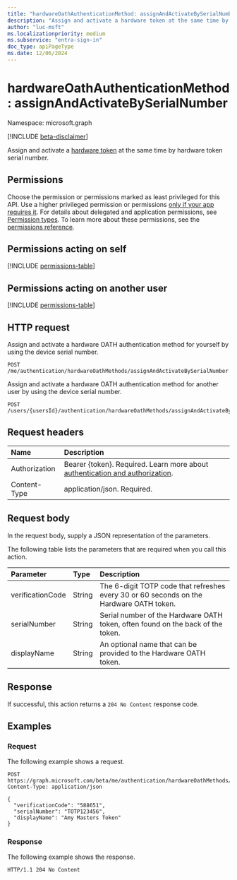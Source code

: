 ```yaml
---
title: "hardwareOathAuthenticationMethod: assignAndActivateBySerialNumber"
description: "Assign and activate a hardware token at the same time by hardware token serial number."
author: "luc-msft"
ms.localizationpriority: medium
ms.subservice: "entra-sign-in"
doc_type: apiPageType
ms.date: 12/06/2024
---
```


# hardwareOathAuthenticationMethod: assignAndActivateBySerialNumber

Namespace: microsoft.graph

[!INCLUDE [beta-disclaimer](../../includes/beta-disclaimer.md)]

Assign and activate a [hardware token](../resources/hardwareoathauthenticationmethod.md) at the same time by hardware token serial number.

## Permissions

Choose the permission or permissions marked as least privileged for this API. Use a higher privileged permission or permissions [only if your app requires it](/graph/permissions-overview#best-practices-for-using-microsoft-graph-permissions). For details about delegated and application permissions, see [Permission types](/graph/permissions-overview#permission-types). To learn more about these permissions, see the [permissions reference](/graph/permissions-reference).

## Permissions acting on self
<!-- {
  "blockType": "permissions",
  "name": "hardwareoathauthenticationmethod-assignandactivatebyserialnumber-permissions"
}
-->
[!INCLUDE [permissions-table](../includes/permissions/hardwareoathauthenticationmethod-assignandactivatebyserialnumber-permissions.md)]

## Permissions acting on another user
<!-- {
  "blockType": "permissions",
  "name": "hardwareoathauthenticationmethod-assignandactivatebyserialnumber-2-permissions"
}
-->
[!INCLUDE [permissions-table](../includes/permissions/hardwareoathauthenticationmethod-assignandactivatebyserialnumber-2-permissions.md)]

## HTTP request

Assign and activate a hardware OATH authentication method for yourself by using the device serial number.
<!-- {
  "blockType": "ignored"
}
-->
``` http
POST /me/authentication/hardwareOathMethods/assignAndActivateBySerialNumber
```

Assign and activate a hardware OATH authentication method for another user by using the device serial number.
<!-- {
  "blockType": "ignored"
}
-->
``` http
POST /users/{usersId}/authentication/hardwareOathMethods/assignAndActivateBySerialNumber
```

## Request headers

|Name|Description|
|:---|:---|
|Authorization|Bearer {token}. Required. Learn more about [authentication and authorization](/graph/auth/auth-concepts).|
|Content-Type|application/json. Required.|

## Request body

In the request body, supply a JSON representation of the parameters.

The following table lists the parameters that are required when you call this action.

|Parameter|Type|Description|
|:---|:---|:---|
|verificationCode|String|The 6-digit TOTP code that refreshes every 30 or 60 seconds on the Hardware OATH token.|
|serialNumber|String|Serial number of the Hardware OATH token, often found on the back of the token.|
|displayName|String|An optional name that can be provided to the Hardware OATH token.|



## Response

If successful, this action returns a `204 No Content` response code.

## Examples

### Request

The following example shows a request.
<!-- {
  "blockType": "request",
  "name": "hardwareoathauthenticationmethodthis.assignandactivatebyserialnumber"
}
-->
``` http
POST https://graph.microsoft.com/beta/me/authentication/hardwareOathMethods/assignAndActivateBySerialNumber
Content-Type: application/json

{
  "verificationCode": "588651",
  "serialNumber": "TOTP123456",
  "displayName": "Amy Masters Token"
}
```


### Response

The following example shows the response.
<!-- {
  "blockType": "response",
  "truncated": true
}
-->
``` http
HTTP/1.1 204 No Content
```

